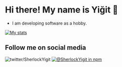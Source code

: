 # Hi there! My name is Yiğit 👋
+ I am developing software as a hobby.

[![My stats](https://github-readme-stats.vercel.app/api?username=SherlockYigit&show_icons=true&include_all_commits=true)](https://github-readme-stats.vercel.app/api?username=SherlockYigit&show_icons=true&include_all_commits=true)

## Follow me on social media
![twitter/SherlockYigit](https://img.shields.io/twitter/follow/ParadiseYigit?style=social)
[![@SherlockYigit in npm](https://img.shields.io/twitter/url?label=SherlockYigit&logo=npm&style=flat-square&url=https://mpmjs.com/~yigitavci1894)](https://npmjs.com/~yigitavci1894)
